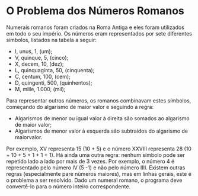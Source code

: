 # O Problema dos Números Romanos
Numerais romanos foram criados na Roma Antiga e eles foram utilizados em todo o seu império. Os números eram representados por sete diferentes símbolos, listados na tabela a seguir:
- I, unus, 1, (um);
- V, quinque, 5, (cinco);
- X, decem, 10, (dez);
- L, quinquaginta, 50, (cinquenta);
- C, centum, 100, (cem);
- D, quingenti, 500, (quinhentos);
- M, mille, 1.000, (mil);

Para representar outros números, os romanos combinavam estes símbolos, começando do algarismo de maior valor e seguindo a regra:
- Algarismos de menor ou igual valor à direita são somados ao algarismo de maior valor;
- Algarismos de menor valor à esquerda são subtraídos do algarismo de maiorvalor.

Por exemplo, XV representa 15 (10 + 5) e o número XXVIII representa 28 (10 + 10 + 5 + 1 + 1 + 1). Há ainda uma outra regra: nenhum símbolo pode ser repetido lado a lado por mais de 3 vezes. Por exemplo, o número 4 é representado pelo número IV (5 -1) e não pelo número IIII.
Existem outras regras (especialmente pare números maiores), mas em linhas gerais, este é o problema a ser resolvido. Dado um numeral romano, o programa deve convertê-lo para o número inteiro correspondente.